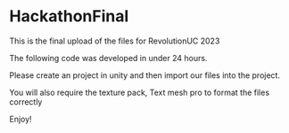 # HackathonFinal
This is the final upload of the files for RevolutionUC 2023

The following code was developed in under 24 hours.

Please create an project in unity and then import our files into the project.

You will also require the texture pack, Text mesh pro to format the files correctly

Enjoy!
